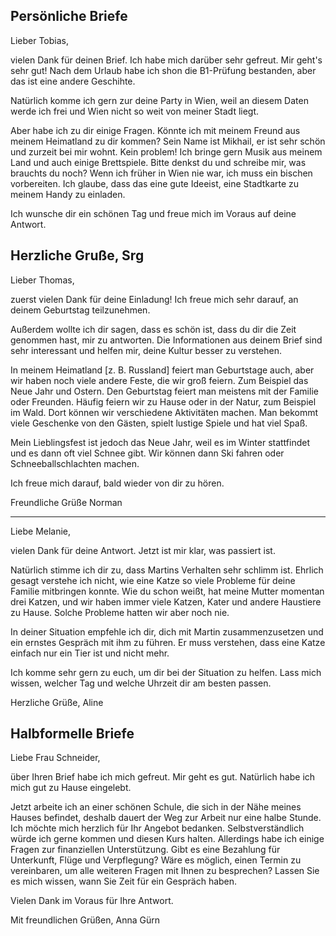 ## Persönliche Briefe

Lieber Tobias,

vielen Dank für deinen Brief. Ich habe mich darüber sehr gefreut.
Mir geht's sehr gut! Nach dem Urlaub habe ich shon die B1-Prüfung bestanden, aber das ist eine andere Geschihte.

Natürlich komme ich gern zur deine Party in Wien, weil an diesem Daten werde ich frei und Wien nicht so weit von meiner Stadt liegt.

Aber habe ich zu dir einige Fragen. Könnte ich mit meinem Freund aus meinem Heimatland zu dir kommen? 
Sein Name ist Mikhail, er ist sehr sсhön und zurzeit bei mir wohnt.
Kein problem! Ich bringe gern Musik aus meinem Land und auch einige Brettspiele. Bitte denkst du und schreibe mir, was brauchts du noch?
Wenn ich früher in Wien nie war, ich muss ein bischen vorbereiten. Ich glaube, dass das eine gute Ideeist, 
eine Stadtkarte zu meinem Handy zu einladen.

Ich wunsche dir ein schönen Tag und freue mich im Voraus auf deine Antwort.

Herzliche Gruße,
Srg
----------------------------

Lieber Thomas,

zuerst vielen Dank für deine Einladung! Ich freue mich sehr darauf, an deinem Geburtstag teilzunehmen.

Außerdem wollte ich dir sagen, dass es schön ist, dass du dir die Zeit genommen hast, mir zu antworten. 
Die Informationen aus deinem Brief sind sehr interessant und helfen mir, deine Kultur besser zu verstehen.

In meinem Heimatland [z. B. Russland] feiert man Geburtstage auch, aber wir haben noch viele andere Feste, die wir groß feiern. 
Zum Beispiel das Neue Jahr und Ostern. Den Geburtstag feiert man meistens mit der Familie oder Freunden. 
Häufig feiern wir zu Hause oder in der Natur, zum Beispiel im Wald. Dort können wir verschiedene Aktivitäten machen. 
Man bekommt viele Geschenke von den Gästen, spielt lustige Spiele und hat viel Spaß.

Mein Lieblingsfest ist jedoch das Neue Jahr, weil es im Winter stattfindet und es dann oft viel Schnee gibt. 
Wir können dann Ski fahren oder Schneeballschlachten machen.

Ich freue mich darauf, bald wieder von dir zu hören.

Freundliche Grüße
Norman

----------------------------
Liebe Melanie,

vielen Dank für deine Antwort. Jetzt ist mir klar, was passiert ist.

Natürlich stimme ich dir zu, dass Martins Verhalten sehr schlimm ist.
Ehrlich gesagt verstehe ich nicht, wie eine Katze so viele Probleme für deine Familie mitbringen konnte.
Wie du schon weißt, hat meine Mutter momentan drei Katzen, und wir haben immer viele Katzen, Kater und andere Haustiere zu Hause.
Solche Probleme hatten wir aber noch nie.

In deiner Situation empfehle ich dir, dich mit Martin zusammenzusetzen und ein ernstes Gespräch mit ihm zu führen.
Er muss verstehen, dass eine Katze einfach nur ein Tier ist und nicht mehr.

Ich komme sehr gern zu euch, um dir bei der Situation zu helfen. Lass mich wissen, welcher Tag und welche Uhrzeit dir am besten passen.

Herzliche Grüße,
Aline


## Halbformelle Briefe

Liebe Frau Schneider,

über Ihren Brief habe ich mich gefreut. Mir geht es gut. Natürlich habe ich mich gut zu Hause eingelebt.

Jetzt arbeite ich an einer schönen Schule, die sich in der Nähe meines Hauses befindet, deshalb dauert der Weg zur Arbeit nur eine halbe Stunde.
Ich möchte mich herzlich für Ihr Angebot bedanken. Selbstverständlich würde ich gerne kommen und diesen Kurs halten.
Allerdings habe ich einige Fragen zur finanziellen Unterstützung. Gibt es eine Bezahlung für Unterkunft, Flüge und Verpflegung?
Wäre es möglich, einen Termin zu vereinbaren, um alle weiteren Fragen mit Ihnen zu besprechen?
Lassen Sie es mich wissen, wann Sie Zeit für ein Gespräch haben.

Vielen Dank im Voraus für Ihre Antwort.

Mit freundlichen Grüßen,
Anna Gürn

